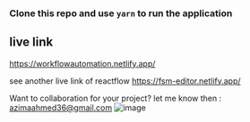 ### Clone this repo and use `yarn` to run the application



## live link 
https://workflowautomation.netlify.app/

see another live link of reactflow
https://fsm-editor.netlify.app/

Want to collaboration for your project?
let me know then : azimaahmed36@gmail.com
![image](https://user-images.githubusercontent.com/67516192/218781461-0aac3060-ee8d-442b-a2ff-31bb1b9031a4.png)
